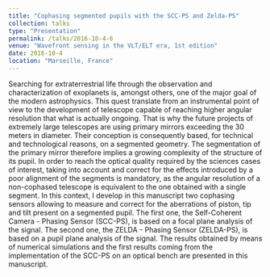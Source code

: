 ```yaml
---
title: "Cophasing segmented pupils with the SCC-PS and Zelda-PS"
collection: talks
type: "Presentation"
permalink: /talks/2016-10-4-6
venue: "Wavefront sensing in the VLT/ELT era, 1st edition"
date: 2016-10-4
location: "Marseille, France"
---
```


Searching for extraterrestrial life through the observation and characterization of exoplanets is, amongst others, one of the major goal of the modern astrophysics. This quest translate from an instrumental point of view to the development of telescope capable of reaching higher angular resolution that what is actually ongoing. That is why the future projects of extremely large telescopes are using primary mirrors exceeding the 30 meters in diameter. Their conception is consequently based, for technical and technological reasons, on a segmented geometry. The segmentation of the primary mirror therefore implies a growing complexity of the structure of its pupil. In order to reach the optical quality required by the sciences cases of interest, taking into account and correct for the effects introduced by a poor alignment of the segments is mandatory, as the angular resolution of a non-cophased telescope is equivalent to the one obtained with a single segment. In this context, I develop in this manuscript two cophasing sensors allowing to measure and correct for the aberrations of piston, tip and tilt present on a segmented pupil. The first one, the Self-Coherent Camera - Phasing Sensor (SCC-PS), is based on a focal plane analysis of the signal. The second one, the ZELDA - Phasing Sensor (ZELDA-PS), is based on a pupil plane analysis of the signal. The results obtained by means of numerical simulations and the first results coming from the implementation of the SCC-PS on an optical bench are presented in this manuscript.
